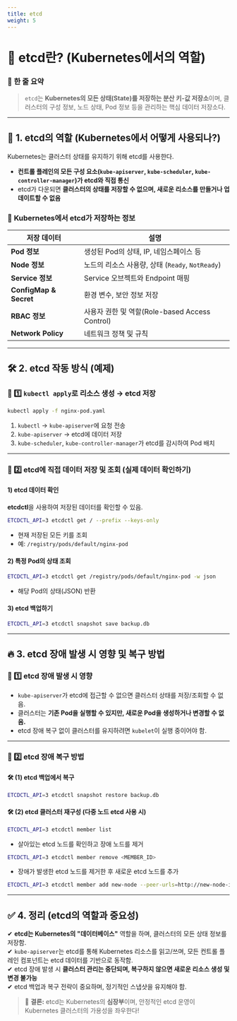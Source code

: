```yaml
---
title: etcd
weight: 5
---
```

# 🔹 **etcd란? (Kubernetes에서의 역할)**  

### 📌 **한 줄 요약**  
> `etcd`는 **Kubernetes의 모든 상태(State)를 저장하는 분산 키-값 저장소**이며, 클러스터의 구성 정보, 노드 상태, Pod 정보 등을 관리하는 핵심 데이터 저장소다.  

---

## 🎯 **1. etcd의 역할 (Kubernetes에서 어떻게 사용되나?)**  

Kubernetes는 클러스터 상태를 유지하기 위해 etcd를 사용한다.  
- **컨트롤 플레인의 모든 구성 요소(`kube-apiserver`, `kube-scheduler`, `kube-controller-manager`)가 etcd와 직접 통신**  
- etcd가 다운되면 **클러스터의 상태를 저장할 수 없으며, 새로운 리소스를 만들거나 업데이트할 수 없음**  

### 📌 **Kubernetes에서 etcd가 저장하는 정보**  
| 저장 데이터 | 설명 |
|------------|------|
| **Pod 정보** | 생성된 Pod의 상태, IP, 네임스페이스 등 |
| **Node 정보** | 노드의 리소스 사용량, 상태 (`Ready`, `NotReady`) |
| **Service 정보** | Service 오브젝트와 Endpoint 매핑 |
| **ConfigMap & Secret** | 환경 변수, 보안 정보 저장 |
| **RBAC 정보** | 사용자 권한 및 역할(Role-based Access Control) |
| **Network Policy** | 네트워크 정책 및 규칙 |

---

## 🛠 **2. etcd 작동 방식 (예제)**  

### **📌 1️⃣ `kubectl apply`로 리소스 생성 → etcd 저장**  
```sh
kubectl apply -f nginx-pod.yaml
```
1. `kubectl` → `kube-apiserver`에 요청 전송  
2. `kube-apiserver` → etcd에 데이터 저장  
3. `kube-scheduler`, `kube-controller-manager`가 etcd를 감시하여 Pod 배치  

---

### **📌 2️⃣ etcd에 직접 데이터 저장 및 조회 (실제 데이터 확인하기)**  

#### **1) etcd 데이터 확인**  
**etcdctl**을 사용하여 저장된 데이터를 확인할 수 있음.  
```sh
ETCDCTL_API=3 etcdctl get / --prefix --keys-only
```
- 현재 저장된 모든 키를 조회  
- 예: `/registry/pods/default/nginx-pod`

#### **2) 특정 Pod의 상태 조회**  
```sh
ETCDCTL_API=3 etcdctl get /registry/pods/default/nginx-pod -w json
```
- 해당 Pod의 상태(JSON) 반환

#### **3) etcd 백업하기**  
```sh
ETCDCTL_API=3 etcdctl snapshot save backup.db
```

---

## 🔥 **3. etcd 장애 발생 시 영향 및 복구 방법**  

### **📌 1️⃣ etcd 장애 발생 시 영향**  
- `kube-apiserver`가 etcd에 접근할 수 없으면 클러스터 상태를 저장/조회할 수 없음.  
- 클러스터는 **기존 Pod을 실행할 수 있지만, 새로운 Pod을 생성하거나 변경할 수 없음.**  
- etcd 장애 복구 없이 클러스터를 유지하려면 `kubelet`이 실행 중이어야 함.  

---

### **📌 2️⃣ etcd 장애 복구 방법**  

#### **🛠 (1) etcd 백업에서 복구**  
```sh
ETCDCTL_API=3 etcdctl snapshot restore backup.db
```

#### **🛠 (2) etcd 클러스터 재구성 (다중 노드 etcd 사용 시)**  
```sh
ETCDCTL_API=3 etcdctl member list
```
- 살아있는 etcd 노드를 확인하고 장애 노드를 제거  

```sh
ETCDCTL_API=3 etcdctl member remove <MEMBER_ID>
```
- 장애가 발생한 etcd 노드를 제거한 후 새로운 etcd 노드를 추가  

```sh
ETCDCTL_API=3 etcdctl member add new-node --peer-urls=http://new-node-ip:2380
```

---

## ✅ **4. 정리 (etcd의 역할과 중요성)**  

✔ **etcd는 Kubernetes의 "데이터베이스"** 역할을 하며, 클러스터의 모든 상태 정보를 저장함.  
✔ `kube-apiserver`는 etcd를 통해 Kubernetes 리소스를 읽고/쓰며, 모든 컨트롤 플레인 컴포넌트는 etcd 데이터를 기반으로 동작함.  
✔ etcd 장애 발생 시 **클러스터 관리는 중단되며, 복구하지 않으면 새로운 리소스 생성 및 변경 불가능**  
✔ etcd 백업과 복구 전략이 중요하며, 정기적인 스냅샷을 유지해야 함.  

> 🚀 **결론:** etcd는 Kubernetes의 **심장부**이며, 안정적인 etcd 운영이 Kubernetes 클러스터의 가용성을 좌우한다!